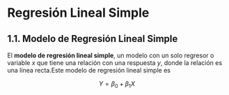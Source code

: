 # **Regresión Lineal Simple**

## 1.1. Modelo de Regresión Lineal Simple

El **modelo de regresión lineal simple**, un modelo con un solo regresor o variable $x$ que tiene una relación con una respuesta $y$, donde la relación es una línea recta.Este modelo de regresión lineal simple es 


$$Y = \beta_0 + \beta_1X$$

